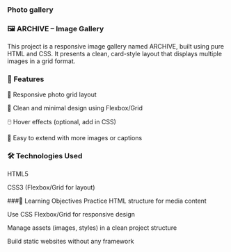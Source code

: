 ### Photo gallery
### 🖼️ ARCHIVE – Image Gallery
This project is a responsive image gallery named ARCHIVE, built using pure HTML and CSS. It presents a clean, card-style layout that displays multiple images in a grid format.

### 📌 Features
📸 Responsive photo grid layout

💠 Clean and minimal design using Flexbox/Grid

🖱️ Hover effects (optional, add in CSS)

🧩 Easy to extend with more images or captions
### 🛠️ Technologies Used
HTML5

CSS3 (Flexbox/Grid for layout)

###🎯 Learning Objectives
Practice HTML structure for media content

Use CSS Flexbox/Grid for responsive design

Manage assets (images, styles) in a clean project structure

Build static websites without any framework

